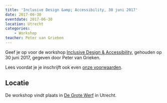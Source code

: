 ```yaml
---
title: 'Inclusive Design &amp; Accessibility, 30 juni 2017'
date: 2017-06-30
eventdate: 2017-06-30
location: Utrecht
categories:
    - Workshop
teacher: Peter van Grieken
---
```


Geef je op voor de workshop [Inclusive Design & Accessibility](/workshops/inclusive-design-accessibility-peter-van-grieken), gehouden op 30 juni 2017, gegeven door Peter van Grieken.

Lees voordat je je inschrijft ook even [onze voorwaarden](/nl/activiteiten/workshops/#meer-informatie-voor-deelnemers).

## Locatie

De workshop vindt plaats in [De Grote Werf](https://degrotewerf.nl/) in Utrecht.
